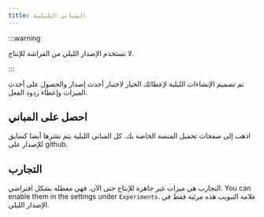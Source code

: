 ```yaml
---
title: المباني الليلية
---
```


:::warning

لا تستخدم الإصدار الليلي من الفراشة للإنتاج.

:::

تم تصميم الإنشاءات الليلية لإعطائك الخيار لاختبار أحدث إصدار والحصول على أحدث الميزات وإعطاء ردود الفعل.

## احصل على المباني

اذهب إلى صفحات تحميل المنصة الخاصة بك.
كل المباني الليلية يتم نشرها أيضا كسابق للإصدار على github.

## التجارب

التجارب هي ميزات غير جاهزة للإنتاج حتى الآن.
فهي معطلة بشكل افتراضي. You can enable them in the settings under `Experiments`.
علامة التبويب هذه مرئية فقط في الإصدار الليلي.
